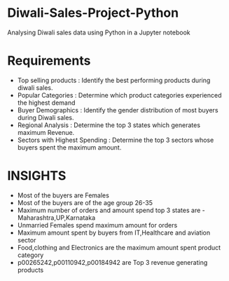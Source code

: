 # Diwali-Sales-Project-Python
Analysing Diwali sales data using Python in a Jupyter notebook

# Requirements
- Top selling products : Identify the best performing products during diwali sales.
- Popular Categories : Determine which product categories experienced the highest demand
- Buyer Demographics : Identify the gender distribution of most buyers during Diwali sales.
- Regional Analysis : Determine the top 3 states which generates maximum Revenue.
- Sectors with Highest Spending : Determine the top 3 sectors whose buyers spent the maximum amount.

# INSIGHTS

   - Most of the buyers are Females
  -  Most of the buyers are of the age group 26-35
   - Maximum number of orders and amount spend top 3 states are - Maharashtra,UP,Karnataka
   - Unmarried Females spend maximum amount for orders
   - Maximum amount spent by buyers from IT,Healthcare and aviation sector
  -  Food,clothing and Electronics are the maximum amount spent product category
   - p00265242,p00110942,p00184942 are Top 3 revenue generating products

